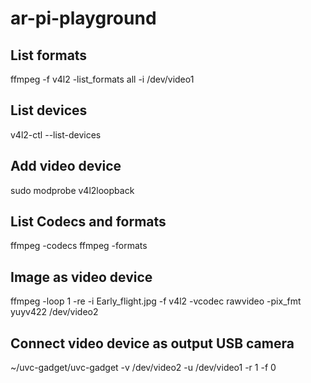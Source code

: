 # ar-pi-playground



## List formats
ffmpeg -f v4l2 -list_formats all -i /dev/video1

## List devices
v4l2-ctl --list-devices

## Add video device
sudo modprobe v4l2loopback

## List Codecs and formats
ffmpeg -codecs
ffmpeg -formats

## Image as video device
ffmpeg -loop 1 -re -i Early_flight.jpg -f v4l2 -vcodec rawvideo -pix_fmt yuyv422 /dev/video2

## Connect video device as output USB camera
~/uvc-gadget/uvc-gadget -v /dev/video2 -u /dev/video1 -r 1 -f 0
